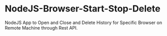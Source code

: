 # NodeJS-Browser-Start-Stop-Delete
NodeJS App to Open and Close and Delete History for Specific Browser on Remote Machine through Rest API.
